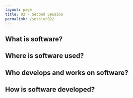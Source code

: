 ```yaml
---
layout: page
title: 02 - Second Session
permalink: /session02/
---
```


## What is software?

## Where is software used?

## Who develops and works on software?

## How is software developed?